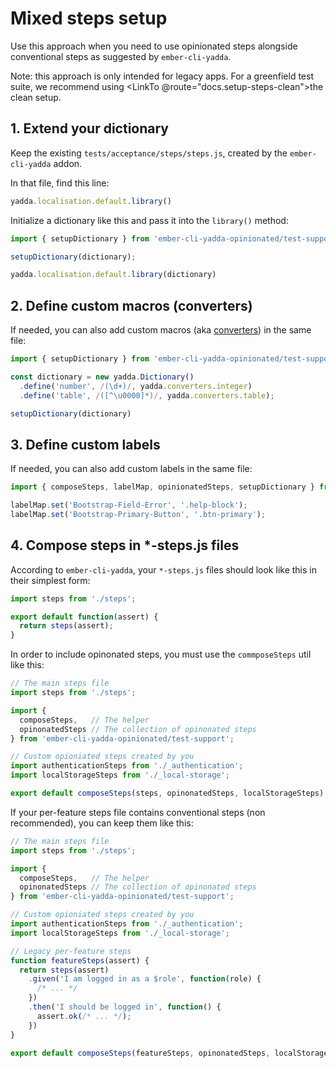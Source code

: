 # Mixed steps setup

Use this approach when you need to use opinionated steps alongside conventional steps as suggested by `ember-cli-yadda`.

Note: this approach is only intended for legacy apps. For a greenfield test suite, we recommend using <LinkTo @route="docs.setup-steps-clean">the clean setup</LinkTo>.




## 1. Extend your dictionary

Keep the existing `tests/acceptance/steps/steps.js`, created by the `ember-cli-yadda` addon.

In that file, find this line:

```js
yadda.localisation.default.library()
```

Initialize a dictionary like this and pass it into the `library()` method:

```js
import { setupDictionary } from 'ember-cli-yadda-opinionated/test-support';

setupDictionary(dictionary);

yadda.localisation.default.library(dictionary)
```


## 2. Define custom macros (converters)

If needed, you can also add custom macros (aka [converters](https://acuminous.gitbooks.io/yadda-user-guide/en/usage/dictionaries.html#converters)) in the same file:

```js
import { setupDictionary } from 'ember-cli-yadda-opinionated/test-support';

const dictionary = new yadda.Dictionary()
  .define('number', /(\d+)/, yadda.converters.integer)
  .define('table', /([^\u0000]*)/, yadda.converters.table);

setupDictionary(dictionary)
```


## 3. Define custom labels

If needed, you can also add custom labels in the same file:

```js
import { composeSteps, labelMap, opinionatedSteps, setupDictionary } from 'ember-cli-yadda-opinionated/test-support';

labelMap.set('Bootstrap-Field-Error', '.help-block');
labelMap.set('Bootstrap-Primary-Button', '.btn-primary');
```


## 4. Compose steps in *-steps.js files

According to `ember-cli-yadda`, your `*-steps.js` files should look like this in their simplest form:

```js
import steps from './steps';

export default function(assert) {
  return steps(assert);
}
```

In order to include opinonated steps, you must use the `commposeSteps` util like this:

```js
// The main steps file
import steps from './steps';

import {
  composeSteps,   // The helper
  opinonatedSteps // The collection of opinonated steps
} from 'ember-cli-yadda-opinionated/test-support';

// Custom opioniated steps created by you
import authenticationSteps from './_authentication';
import localStorageSteps from './_local-storage';

export default composeSteps(steps, opinonatedSteps, localStorageSteps);
```

If your per-feature steps file contains conventional steps (non recommended), you can keep them like this:


```js
// The main steps file
import steps from './steps';

import {
  composeSteps,   // The helper
  opinonatedSteps // The collection of opinonated steps
} from 'ember-cli-yadda-opinionated/test-support';

// Custom opioniated steps created by you
import authenticationSteps from './_authentication';
import localStorageSteps from './_local-storage';

// Legacy per-feature steps
function featureSteps(assert) {
  return steps(assert)
    .given('I am logged in as a $role', function(role) {
      /* ... */
    })
    .then('I should be logged in', function() {
      assert.ok(/* ... */);
    })
}

export default composeSteps(featureSteps, opinonatedSteps, localStorageSteps);
```
